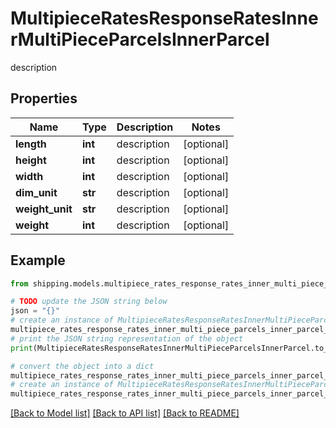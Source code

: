 # MultipieceRatesResponseRatesInnerMultiPieceParcelsInnerParcel

description

## Properties

Name | Type | Description | Notes
------------ | ------------- | ------------- | -------------
**length** | **int** | description | [optional] 
**height** | **int** | description | [optional] 
**width** | **int** | description | [optional] 
**dim_unit** | **str** | description | [optional] 
**weight_unit** | **str** | description | [optional] 
**weight** | **int** | description | [optional] 

## Example

```python
from shipping.models.multipiece_rates_response_rates_inner_multi_piece_parcels_inner_parcel import MultipieceRatesResponseRatesInnerMultiPieceParcelsInnerParcel

# TODO update the JSON string below
json = "{}"
# create an instance of MultipieceRatesResponseRatesInnerMultiPieceParcelsInnerParcel from a JSON string
multipiece_rates_response_rates_inner_multi_piece_parcels_inner_parcel_instance = MultipieceRatesResponseRatesInnerMultiPieceParcelsInnerParcel.from_json(json)
# print the JSON string representation of the object
print(MultipieceRatesResponseRatesInnerMultiPieceParcelsInnerParcel.to_json())

# convert the object into a dict
multipiece_rates_response_rates_inner_multi_piece_parcels_inner_parcel_dict = multipiece_rates_response_rates_inner_multi_piece_parcels_inner_parcel_instance.to_dict()
# create an instance of MultipieceRatesResponseRatesInnerMultiPieceParcelsInnerParcel from a dict
multipiece_rates_response_rates_inner_multi_piece_parcels_inner_parcel_from_dict = MultipieceRatesResponseRatesInnerMultiPieceParcelsInnerParcel.from_dict(multipiece_rates_response_rates_inner_multi_piece_parcels_inner_parcel_dict)
```
[[Back to Model list]](../README.md#documentation-for-models) [[Back to API list]](../README.md#documentation-for-api-endpoints) [[Back to README]](../README.md)


